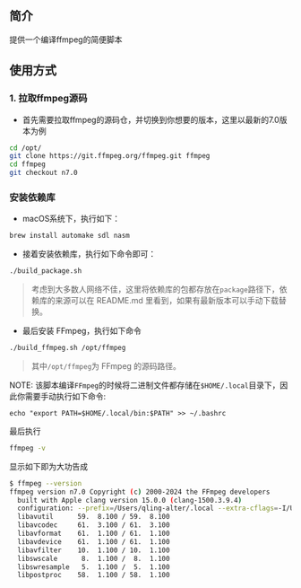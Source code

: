 ## 简介
提供一个编译ffmpeg的简便脚本

## 使用方式

### 1. 拉取ffmpeg源码
* 首先需要拉取ffmpeg的源码仓，并切换到你想要的版本，这里以最新的7.0版本为例
```sh
cd /opt/
git clone https://git.ffmpeg.org/ffmpeg.git ffmpeg
cd ffmpeg
git checkout n7.0
```

### 安装依赖库

* macOS系统下，执行如下：
```sh
brew install automake sdl nasm
```

* 接着安装依赖库，执行如下命令即可：
```sh
./build_package.sh
```

> 考虑到大多数人网络不佳，这里将依赖库的包都存放在`package`路径下，依赖库的来源可以在 README.md 里看到，如果有最新版本可以手动下载替换。

* 最后安装 FFmpeg，执行如下命令
```sh
./build_ffmpeg.sh /opt/ffmpeg
```

> 其中`/opt/ffmpeg`为 FFmpeg 的源码路径。

NOTE: 该脚本编译`FFmpeg`的时候将二进制文件都存储在`$HOME/.local`目录下，因此你需要手动执行如下命令:
```
echo "export PATH=$HOME/.local/bin:$PATH" >> ~/.bashrc
```

最后执行
```sh
ffmpeg -v
```

显示如下即为大功告成
```sh
$ ffmpeg --version
ffmpeg version n7.0 Copyright (c) 2000-2024 the FFmpeg developers
  built with Apple clang version 15.0.0 (clang-1500.3.9.4)
  configuration: --prefix=/Users/qling-alter/.local --extra-cflags=-I/Users/qling-alter/qling/code/ffmpeg-build/build/include --extra-ldflags=-L/Users/qling-alter/qling/code/ffmpeg-build/build/lib --pkg-config-flags=--static --enable-gpl --enable-nonfree --enable-static --disable-shared --enable-libfdk-aac --enable-libmp3lame --enable-libopus --enable-libx264 --enable-libx265 --enable-libvpx
  libavutil      59.  8.100 / 59.  8.100
  libavcodec     61.  3.100 / 61.  3.100
  libavformat    61.  1.100 / 61.  1.100
  libavdevice    61.  1.100 / 61.  1.100
  libavfilter    10.  1.100 / 10.  1.100
  libswscale      8.  1.100 /  8.  1.100
  libswresample   5.  1.100 /  5.  1.100
  libpostproc    58.  1.100 / 58.  1.100
```

